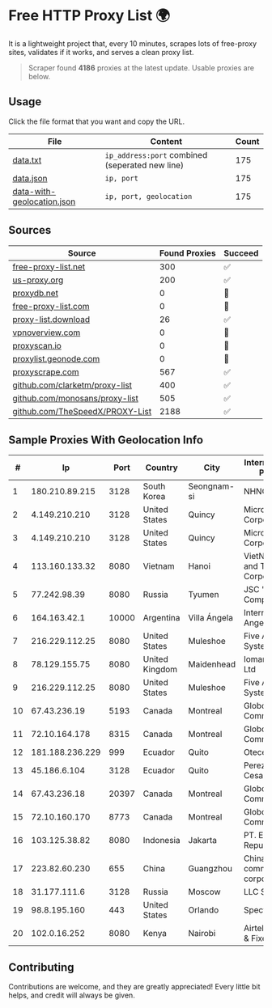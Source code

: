 
# Free HTTP Proxy List 🌍

It is a lightweight project that, every 10 minutes, scrapes lots of free-proxy sites, validates if it works, and serves a clean proxy list.


> Scraper found **4186** proxies at the latest update. Usable proxies are below.

## Usage

Click the file format that you want and copy the URL.


|File|Content|Count|
|----|-------|-----|
|[data.txt](https://raw.githubusercontent.com/themiralay/Proxy-List-World/master/data.txt)|`ip_address:port` combined (seperated new line)|175|
|[data.json](https://raw.githubusercontent.com/themiralay/Proxy-List-World/master/data.json)|`ip, port`|175|
|[data-with-geolocation.json](https://raw.githubusercontent.com/themiralay/Proxy-List-World/master/data-with-geolocation.json)|`ip, port, geolocation`|175|

## Sources

|Source|Found Proxies|Succeed|
|------|-------------|-------|
|[free-proxy-list.net](https://free-proxy-list.net)|300|✅|
|[us-proxy.org](https://www.us-proxy.org)|200|✅|
|[proxydb.net](http://proxydb.net)|0|🚫|
|[free-proxy-list.com](https://free-proxy-list.com/?page=&port=&type%5B%5D=http&type%5B%5D=https&up_time=0&search=Search)|0|🚫|
|[proxy-list.download](https://www.proxy-list.download/HTTP)|26|✅|
|[vpnoverview.com](https://vpnoverview.com/privacy/anonymous-browsing/free-proxy-servers)|0|🚫|
|[proxyscan.io](https://www.proxyscan.io)|0|🚫|
|[proxylist.geonode.com](https://proxylist.geonode.com/api/proxy-list?limit=300&page=1&sort_by=lastChecked&sort_type=desc&protocols=http,https)|0|🚫|
|[proxyscrape.com](https://api.proxyscrape.com/v2/?request=displayproxies&protocol=http&timeout=10000&country=all&ssl=all&anonymity=all)|567|✅|
|[github.com/clarketm/proxy-list](https://raw.githubusercontent.com/clarketm/proxy-list/master/proxy-list-raw.txt)|400|✅|
|[github.com/monosans/proxy-list](https://raw.githubusercontent.com/monosans/proxy-list/main/proxies/http.txt)|505|✅|
|[github.com/TheSpeedX/PROXY-List](https://raw.githubusercontent.com/TheSpeedX/PROXY-List/master/http.txt)|2188|✅|


## Sample Proxies With Geolocation Info

|#|Ip|Port|Country|City|Internet Service Provider|
|-|--|----|-------|----|-------------------------|
|1|180.210.89.215|3128|South Korea|Seongnam-si|NHNCLOUD|
|2|4.149.210.210|3128|United States|Quincy|Microsoft Corporation|
|3|4.149.210.210|3128|United States|Quincy|Microsoft Corporation|
|4|113.160.133.32|8080|Vietnam|Hanoi|VietNam Post and Telecom Corporation|
|5|77.242.98.39|8080|Russia|Tyumen|JSC "Russian Company" LIR|
|6|164.163.42.1|10000|Argentina|Villa Ángela|Interret Villa Angela SRL|
|7|216.229.112.25|8080|United States|Muleshoe|Five Area Systems, LLC|
|8|78.129.155.75|8080|United Kingdom|Maidenhead|Iomart Hosting Ltd|
|9|216.229.112.25|8080|United States|Muleshoe|Five Area Systems, LLC|
|10|67.43.236.19|5193|Canada|Montreal|GloboTech Communications|
|11|72.10.164.178|8315|Canada|Montreal|GloboTech Communications|
|12|181.188.236.229|999|Ecuador|Quito|Otecel S.A|
|13|45.186.6.104|3128|Ecuador|Quito|Perez Tito Julio Cesar|
|14|67.43.236.18|20397|Canada|Montreal|GloboTech Communications|
|15|72.10.160.170|8773|Canada|Montreal|GloboTech Communications|
|16|103.125.38.82|8080|Indonesia|Jakarta|PT. Eka Mas Republik|
|17|223.82.60.230|655|China|Guangzhou|China Mobile communications corporation|
|18|31.177.111.6|3128|Russia|Moscow|LLC Smart Ape|
|19|98.8.195.160|443|United States|Orlando|Spectrum|
|20|102.0.16.252|8080|Kenya|Nairobi|Airtel KE Mobile & Fixed Internet|



## Contributing

Contributions are welcome, and they are greatly appreciated! Every
little bit helps, and credit will always be given.

